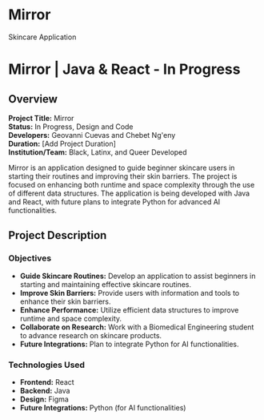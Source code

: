# Mirror
Skincare Application
# Mirror | Java & React - In Progress

## Overview

**Project Title:** Mirror  
**Status:** In Progress, Design and Code  
**Developers:** Geovanni Cuevas and Chebet Ng'eny  
**Duration:** [Add Project Duration]  
**Institution/Team:** Black, Latinx, and Queer Developed  

Mirror is an application designed to guide beginner skincare users in starting their routines and improving their skin barriers. The project is focused on enhancing both runtime and space complexity through the use of different data structures. The application is being developed with Java and React, with future plans to integrate Python for advanced AI functionalities.

## Project Description

### Objectives

- **Guide Skincare Routines:** Develop an application to assist beginners in starting and maintaining effective skincare routines.
- **Improve Skin Barriers:** Provide users with information and tools to enhance their skin barriers.
- **Enhance Performance:** Utilize efficient data structures to improve runtime and space complexity.
- **Collaborate on Research:** Work with a Biomedical Engineering student to advance research on skincare products.
- **Future Integrations:** Plan to integrate Python for AI functionalities.

### Technologies Used

- **Frontend:** React
- **Backend:** Java
- **Design:** Figma
- **Future Integrations:** Python (for AI functionalities)

